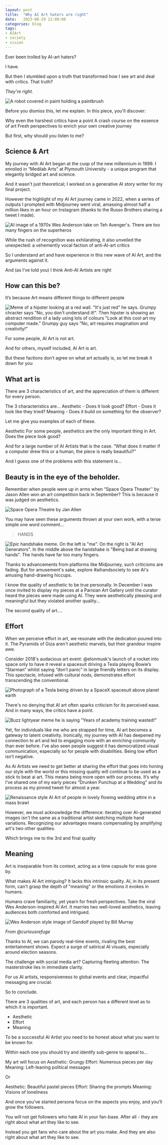 ```yaml
---
layout: post
title:  "Why AI Art haters are right"
date:   2023-08-29 22:00:00
categories: blog
tags:
- AIArt
- society
- vision
---
```


Ever been trolled by AI-art haters?

I have. 

But then I stumbled upon a truth that transformed how I see art and deal with critics. That truth?

*They're right.*

![A robot covered in paint holding a paintbrush](/assets/anti-ai-art-1.png)

Before you dismiss this, let me explain. In this piece, you'll discover:

Why even the harshest critics have a point
A crash course on the essence of art
Fresh perspectives to enrich your own creative journey

But first, why should you listen to me? 

## Science & Art

My journey with AI Art began at the cusp of the new millennium in 1999. I enrolled in “Medilab Arts” at Plymouth University - a unique program that elegantly bridged art and science. 

And it wasn't just theoretical; I worked on a generative AI story writer for my final project.

However the highlight of my AI Art journey came in 2022, when a series of outputs I prompted with Midjourney went viral, amassing almost half a million likes in an hour on Instagram (thanks to the Russo Brothers sharing a tweet I made). 

![AI image of a 1970s Wes Anderson take on Teh Avenger's. There are too many fingers on the superheros](/assets/anti-ai-art-2.png)

While the rush of recognition was exhilarating, it also unveiled the unexpected: a vehemently vocal faction of anti-AI-art critics

So I understand art and have experience in this new wave of AI Art, and the arguments against it.

And (as I’ve told you) I think Anti-AI Artists are right

## How can this be?

It’s because Art means different things to different people

![Meme of a hipster looking at a red wall. "It's just red" he says. Grumpy chracter says "No, you don't understand it!". Then hipster is showing an abstract rendition of a lady using lots of colours "Look at this cool art my computer made." Grumpy guy says "No, art requires imagination and creativity!"](/assets/anti-ai-art-3.png)

For some people, AI Art is not art.

And for others, myself included, AI Art is art.

But these factions don’t agree on what art actually is, so let me break it down for you

## What art is

There are 3 characteristics of art, and the appreciation of them is different for every person.

The 3 characteristics are...
Aesthetic - Does it look good?
Effort - Does it look like they tried?
Meaning - Does it build on something for the observer?

Let me give you examples of each of these.

 Aesthetic
For some people, aesthetics are the only important thing in Art. Does the piece look good? 

And for a large number of AI Artists that is the case. “What does it matter if a computer drew this or a human, the piece is really beautiful?”

And I guess one of the problems with this statement is…

## Beauty is in the eye of the beholder. 

Remember when people were up in arms when “Space Opera Theater'' by Jason Allen won an art competition back in September? This is because it was judged on aesthetics.

![Space Opera Theatre by Jan Allen](/assets/anti-ai-art-4.png)

You may have seen these arguments thrown at your own work, with a terse simple one word comment...

> HANDS

![Epic handshake meme. On the left is "me". On the right is "AI Art Generators". In the middle above the handshake is "Being bad at drawing hands". The hands have far too many fingers.](/assets/anti-ai-art-5.png)

Thanks to advancements from platforms like Midjourney, such criticisms are fading. But for amusement's sake, explore #aihandsociety to see AI's amusing hand-drawing hiccups.

I know the quality of aesthetic to be true personally. In December I was once invited to display my pieces at a Parisian Art Gallery until the curator heard the pieces were made using AI. They were aesthetically pleasing and meaningful but they violated another quality… 

The second quality of art.... 

## Effort

When we perceive effort in art, we resonate with the dedication poured into it. The Pyramids of Giza aren't aesthetic marvels, but their grandeur inspire awe.

Consider 2018's audacious art event: @elonmusk's launch of a rocket into space only to have it reveal a spacesuit driving a Tesla playing Bowie’s “Starman” whilst saying “don’t panic” in large friendly letters on its display. This spectacle, infused with cultural nods, demonstrates effort transcending the conventional.

![Photograph of a Tesla being driven by a SpaceX spacesuit above planet earth](/assets/anti-ai-art-6.png)

There's no denying that AI art often sparks criticism for its perceived ease. And in many ways, the critics have a point.

![Buzz lightyear meme he is saying "Years of academy training wasted!"](/assets/anti-ai-art-7.png)

Yet, for individuals like me who are strapped for time, AI art becomes a gateway to latent creativity. Ironically, my journey with AI has deepened my connection to art and led to engaging more with an enriching community than ever before. I’ve also seen people suggest it has democratized visual communication, especially so for people with disabilities. Being low effort isn’t negative.

As Ai Artists we need to get better at sharing the effort that goes into honing our style with the world or this missing quality will continue to be used as a stick to beat ai art. This means being more open with our process. It’s why I’ve shared one of my early pieces “Drunken Punchup at a Wedding” and its process as my pinned tweet for almost a year.

![Renaissance style AI Art of people in lovely flowing wedding attire in a mass brawl](/assets/anti-ai-art-8.png)

However, we must acknowledge the difference: iterating over AI-generated images isn't the same as a traditional artist sketching multiple hand variations. Recognizing our advantages means compensating by amplifying art's two other qualities.

Which brings me to the 3rd and final quality

## Meaning

Art is inseparable from its context, acting as a time capsule for eras gone by.

What makes AI Art intriguing? It lacks this intrinsic quality. AI, in its present form, can't grasp the depth of "meaning" or the emotions it evokes in humans.

Humans crave familiarity, yet yearn for fresh perspectives. Take the viral Wes Anderson-inspired AI Art. It marries two well-loved aesthetics, leaving audiences both comforted and intrigued.

![Wes Anderson style image of Gandolf played by Bill Murray](/assets/anti-ai-art-9.png)

_From @curiousrefuge_

Thanks to AI, we can parody real-time events, rivaling the best entertainment shows. Expect a surge of satirical AI visuals, especially around election seasons.

The challenge with social media art? Capturing fleeting attention. The masterstroke lies in immediate clarity.

For us AI artists, responsiveness to global events and clear, impactful messaging are crucial.

So to conclude.

There are 3 qualities of art, and each person has a different level as to which it is important.

- Aesthetic
- Effort
- Meaning

To be a successful AI Artist you need to be honest about what you want to be known for.

Within each one you should try and identify sub-genre to appeal to...


My art will focus on
Aesthetic: Grungy 
Effort: Numerous pieces per day
Meaning: Left-leaning political messages

Or

Aesthetic: Beautiful pastel pieces 
Effort: Sharing the prompts
Meaning: Visions of loneliness

And once you’ve started persona focus on the aspects you enjoy, and you’ll grow the followers. 

You will not get followers who hate AI in your fan-base. After all - they are right about what art they like to see. 

Instead you get fans who care about the art you make. And they are also right about what art they like to see.

